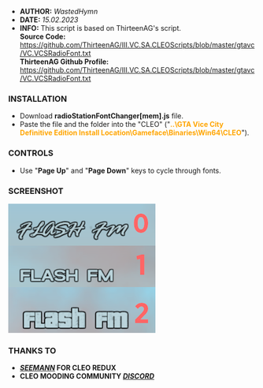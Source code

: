 - **AUTHOR:** _WastedHymn_
- **DATE:** _15.02.2023_
- **INFO:** This script is based on ThirteenAG's script. <br />
 **Source Code:** https://github.com/ThirteenAG/III.VC.SA.CLEOScripts/blob/master/gtavc/VC.VCSRadioFont.txt <br />
 **ThirteenAG Github Profile:** https://github.com/ThirteenAG/III.VC.SA.CLEOScripts/blob/master/gtavc/VC.VCSRadioFont.txt
### **INSTALLATION**
<span style="color:orange"></span>
- Download **radioStationFontChanger[mem].js** file.
- Paste the file and the folder into the "CLEO" ("<span style="color:orange">**..\GTA Vice City Definitive Edition Install Location\Gameface\Binaries\Win64\CLEO**</span>").

### **CONTROLS**

- Use "**Page Up**" and "**Page Down**" keys to cycle through fonts.

### **SCREENSHOT**
![image](./radio_station_fonts.png)

### **THANKS TO**

- **[_SEEMANN_](https://github.com/x87) FOR CLEO REDUX**
- **CLEO MOODING COMMUNITY [_DISCORD_](https://discord.gg/d5dZSfgBZr)**
